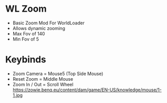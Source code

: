 # WL Zoom
- Basic Zoom Mod For WorldLoader
- Allows dynamic zooming
- Max Fov of 140
- Min Fov of 5
# Keybinds
- Zoom Camera   =   Mouse5 (Top Side Mouse)
- Reset Zoom   =   Middle Mouse
- Zoom In / Out   =   Scroll Wheel 
https://zowie.benq.eu/content/dam/game/EN-US/knowledge/mouse/1-1.jpg
